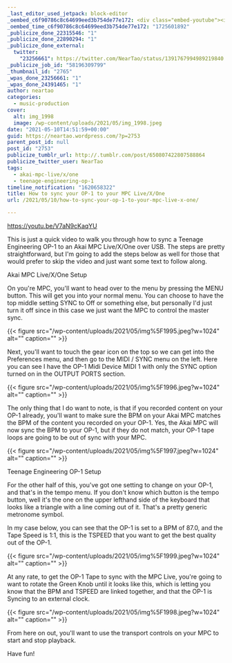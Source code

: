 ```yaml
---
_last_editor_used_jetpack: block-editor
_oembed_c6f90786c8c64699eed3b754de77e172: <div class="embed-youtube"><iframe title="How to Midi Sync the OP-1 to your Akai MPC Live/X/One over USB" width="750" height="422" src="https://www.youtube.com/embed/V7aN9cKaqYU?feature=oembed" frameborder="0" allow="accelerometer; autoplay; clipboard-write; encrypted-media; gyroscope; picture-in-picture; web-share" referrerpolicy="strict-origin-when-cross-origin" allowfullscreen></iframe></div>
_oembed_time_c6f90786c8c64699eed3b754de77e172: "1725601892"
_publicize_done_22315546: "1"
_publicize_done_22890294: "1"
_publicize_done_external:
  twitter:
    "23256661": https://twitter.com/NearTao/status/1391767994989219840
_publicize_job_id: "58196309799"
_thumbnail_id: "2765"
_wpas_done_23256661: "1"
_wpas_done_24391465: "1"
author: neartao
categories:
  - music-production
cover:
  alt: img_1998
  image: /wp-content/uploads/2021/05/img_1998.jpeg
date: "2021-05-10T14:51:59+00:00"
guid: https://neartao.wordpress.com/?p=2753
parent_post_id: null
post_id: "2753"
publicize_tumblr_url: http://.tumblr.com/post/650807422807588864
publicize_twitter_user: NearTao
tags:
  - akai-mpc-live/x/one
  - teenage-engineering-op-1
timeline_notification: "1620658322"
title: How to sync your OP-1 to your MPC Live/X/One
url: /2021/05/10/how-to-sync-your-op-1-to-your-mpc-live-x-one/

---
```

https://youtu.be/V7aN9cKaqYU

This is just a quick video to walk you through how to sync a Teenage Engineering OP-1 to an Akai MPC Live/X/One over USB. The steps are pretty straightforward, but I'm going to add the steps below as well for those that would prefer to skip the video and just want some text to follow along.

Akai MPC Live/X/One Setup

On you're MPC, you'll want to head over to the menu by pressing the MENU button. This will get you into your normal menu. You can choose to have the top middle setting SYNC to Off or something else, but personally I'd just turn it off since in this case we just want the MPC to control the master sync.

{{< figure src="/wp-content/uploads/2021/05/img%5F1995.jpeg?w=1024" alt="" caption="" >}}

Next, you'll want to touch the gear icon on the top so we can get into the Preferences menu, and then go to the MIDI / SYNC menu on the left. Here you can see I have the OP-1 Midi Device MIDI 1 with only the SYNC option turned on in the OUTPUT PORTS section.

{{< figure src="/wp-content/uploads/2021/05/img%5F1996.jpeg?w=1024" alt="" caption="" >}}

The only thing that I do want to note, is that if you recorded content on your OP-1 already, you'll want to make sure the BPM on your Akai MPC matches the BPM of the content you recorded on your OP-1. Yes, the Akai MPC will now sync the BPM to your OP-1, but if they do not match, your OP-1 tape loops are going to be out of sync with your MPC.

{{< figure src="/wp-content/uploads/2021/05/img%5F1997.jpeg?w=1024" alt="" caption="" >}}

Teenage Engineering OP-1 Setup

For the other half of this, you've got one setting to change on your OP-1, and that's in the tempo menu. If you don't know which button is the tempo button, well it's the one on the upper lefthand side of the keyboard that looks like a triangle with a line coming out of it. That's a pretty generic metronome symbol.

In my case below, you can see that the OP-1 is set to a BPM of 87.0, and the Tape Speed is 1:1, this is the TSPEED that you want to get the best quality out of the OP-1.

{{< figure src="/wp-content/uploads/2021/05/img%5F1999.jpeg?w=1024" alt="" caption="" >}}

At any rate, to get the OP-1 Tape to sync with the MPC Live, you're going to want to rotate the Green Knob until it looks like this, which is letting you know that the BPM and TSPEED are linked together, and that the OP-1 is Syncing to an external clock.

{{< figure src="/wp-content/uploads/2021/05/img%5F1998.jpeg?w=1024" alt="" caption="" >}}

From here on out, you'll want to use the transport controls on your MPC to start and stop playback.

Have fun!
